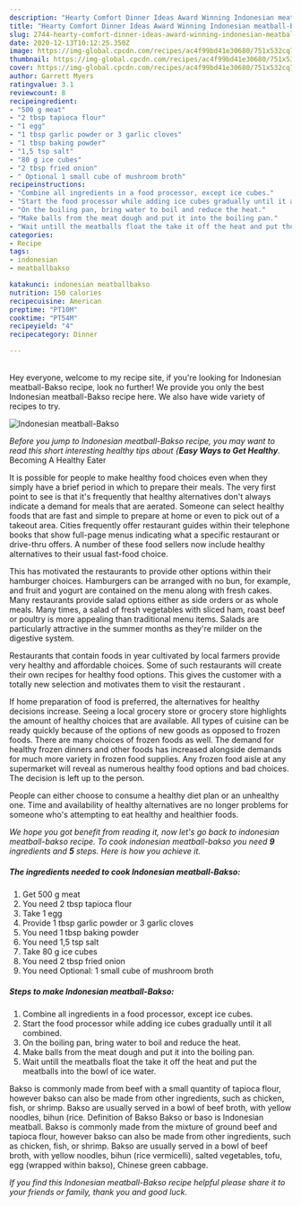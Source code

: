 ```yaml
---
description: "Hearty Comfort Dinner Ideas Award Winning Indonesian meatball-Bakso"
title: "Hearty Comfort Dinner Ideas Award Winning Indonesian meatball-Bakso"
slug: 2744-hearty-comfort-dinner-ideas-award-winning-indonesian-meatball-bakso
date: 2020-12-13T10:12:25.350Z
image: https://img-global.cpcdn.com/recipes/ac4f99bd41e30680/751x532cq70/indonesian-meatball-bakso-recipe-main-photo.jpg
thumbnail: https://img-global.cpcdn.com/recipes/ac4f99bd41e30680/751x532cq70/indonesian-meatball-bakso-recipe-main-photo.jpg
cover: https://img-global.cpcdn.com/recipes/ac4f99bd41e30680/751x532cq70/indonesian-meatball-bakso-recipe-main-photo.jpg
author: Garrett Myers
ratingvalue: 3.1
reviewcount: 8
recipeingredient:
- "500 g meat"
- "2 tbsp tapioca flour"
- "1 egg"
- "1 tbsp garlic powder or 3 garlic cloves"
- "1 tbsp baking powder"
- "1,5 tsp salt"
- "80 g ice cubes"
- "2 tbsp fried onion"
- " Optional 1 small cube of mushroom broth"
recipeinstructions:
- "Combine all ingredients in a food processor, except ice cubes."
- "Start the food processor while adding ice cubes gradually until it all combined."
- "On the boiling pan, bring water to boil and reduce the heat."
- "Make balls from the meat dough and put it into the boiling pan."
- "Wait untill the meatballs float the take it off the heat and put the meatballs into the bowl of ice water."
categories:
- Recipe
tags:
- indonesian
- meatballbakso

katakunci: indonesian meatballbakso 
nutrition: 150 calories
recipecuisine: American
preptime: "PT10M"
cooktime: "PT54M"
recipeyield: "4"
recipecategory: Dinner

---
```

<br>
Hey everyone, welcome to my recipe site, if you're looking for Indonesian meatball-Bakso recipe, look no further! We provide you only the best Indonesian meatball-Bakso recipe here. We also have wide variety of recipes to try.
<br>


![Indonesian meatball-Bakso](https://img-global.cpcdn.com/recipes/ac4f99bd41e30680/751x532cq70/indonesian-meatball-bakso-recipe-main-photo.jpg)

<i>Before you jump to Indonesian meatball-Bakso recipe, you may want to read this short interesting healthy tips about {<strong>Easy Ways to Get Healthy</strong>.</i>
Becoming A Healthy Eater

It is possible for people to make healthy food choices even when they simply have a brief period in which to prepare their meals. The very first point to see is that it's frequently that healthy alternatives don't always indicate a demand for meals that are aerated. Someone can select healthy foods that are fast and simple to prepare at home or even to pick out of a takeout area. Cities frequently offer restaurant guides within their telephone books that show full-page menus indicating what a specific restaurant or drive-thru offers. A number of these food sellers now include healthy alternatives to their usual fast-food choice.

 This has motivated the restaurants to provide other options within their hamburger choices. Hamburgers can be arranged with no bun, for example, and fruit and yogurt are contained on the menu along with fresh cakes. Many restaurants provide salad options either as side orders or as whole meals. Many times, a salad of fresh vegetables with sliced ham, roast beef or poultry is more appealing than traditional menu items.  Salads are particularly attractive in the summer months as they're milder on the digestive system.

Restaurants that contain foods in year cultivated by local farmers provide very healthy and affordable choices. Some of such restaurants will create their own recipes for healthy food options.  This gives the customer with a totally new selection and motivates them to visit the restaurant .

If home preparation of food is preferred, the alternatives for healthy decisions increase. Seeing a local grocery store or grocery store highlights the amount of healthy choices that are available.  All types of cuisine can be ready quickly because of the options of new goods as opposed to frozen foods. There are many choices of frozen foods as well. The demand for healthy frozen dinners and other foods has increased alongside demands for much more variety in frozen food supplies. Any frozen food aisle at any supermarket will reveal as numerous healthy food options and bad choices. The decision is left up to the person.

People can either choose to consume a healthy diet plan or an unhealthy one. Time and availability of healthy alternatives are no longer problems for someone who's attempting to eat healthy and healthier foods.


<i>We hope you got benefit from reading it, now let's go back to indonesian meatball-bakso recipe. To cook indonesian meatball-bakso you need <strong>9</strong> ingredients and <strong>5</strong> steps. Here is how you achieve it.
</i>

##### The ingredients needed to cook Indonesian meatball-Bakso:

1. Get 500 g meat
1. You need 2 tbsp tapioca flour
1. Take 1 egg
1. Provide 1 tbsp garlic powder or 3 garlic cloves
1. You need 1 tbsp baking powder
1. You need 1,5 tsp salt
1. Take 80 g ice cubes
1. You need 2 tbsp fried onion
1. You need  Optional: 1 small cube of mushroom broth


##### Steps to make Indonesian meatball-Bakso:

1. Combine all ingredients in a food processor, except ice cubes.
1. Start the food processor while adding ice cubes gradually until it all combined.
1. On the boiling pan, bring water to boil and reduce the heat.
1. Make balls from the meat dough and put it into the boiling pan.
1. Wait untill the meatballs float the take it off the heat and put the meatballs into the bowl of ice water.


Bakso is commonly made from beef with a small quantity of tapioca flour, however bakso can also be made from other ingredients, such as chicken, fish, or shrimp. Bakso are usually served in a bowl of beef broth, with yellow noodles, bihun (rice. Definition of Bakso Bakso or baso is Indonesian meatball. Bakso is commonly made from the mixture of ground beef and tapioca flour, however bakso can also be made from other ingredients, such as chicken, fish, or shrimp. Bakso are usually served in a bowl of beef broth, with yellow noodles, bihun (rice vermicelli), salted vegetables, tofu, egg (wrapped within bakso), Chinese green cabbage. 

<i>If you find this Indonesian meatball-Bakso recipe helpful please share it to your friends or family, thank you and good luck.</i>
